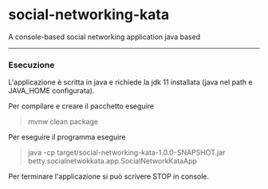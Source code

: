 # social-networking-kata
A console-based social networking application java based

-------------------------------------------------------------------
### Esecuzione 

L'applicazione è scritta in java e richiede la jdk 11 installata (java nel path e JAVA_HOME configurata).

Per compilare e creare il pacchetto eseguire
> mvnw clean package

Per eseguire il programma eseguire
> java -cp target/social-networking-kata-1.0.0-SNAPSHOT.jar betty.socialnetwokkata.app.SocialNetworkKataApp

Per terminare l'applicazione si può scrivere STOP in console.
